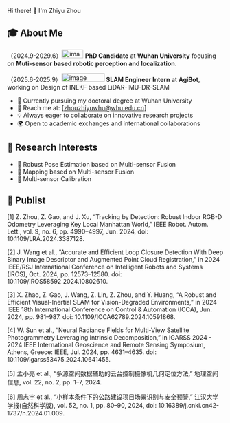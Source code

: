 Hi there! 👋 I'm Zhiyu Zhou

## 🎓 About Me

（2024.9-2029.6）<img width="50" height="20" alt="image" src="https://github.com/user-attachments/assets/a51970d8-15b4-4776-bb13-be60df211702" /> **PhD Candidate** at **Wuhan University** focusing on **Muti-sensor based robotic perception and localization.** 

（2025.6-2025.9）<img width="100" height="20" alt="image" src="https://github.com/user-attachments/assets/e56acdce-bbf0-4ee9-b851-549245bb024a" /> **SLAM Engineer Intern** at **AgiBot**, working on Design of INEKF based LiDAR-IMU-DR-SLAM

- 🌱 Currently pursuing my doctoral degree at Wuhan University
- 📧 Reach me at: [zhouzhiyuwhu@whu.edu.cn]
- 💡 Always eager to collaborate on innovative research projects
- 🌍 Open to academic exchanges and international collaborations

## 🔬 Research Interests        

<!-- 您可以根据实际研究方向修改这部分 -->
- 🤖 Robust Pose Estimation based on Multi-sensor Fusion
- 🤖 Mapping based on Multi-sensor Fusion
- 🤖 Multi-sensor Calibration

## 📔 Publist
[1] Z. Zhou, Z. Gao, and J. Xu, “Tracking by Detection: Robust Indoor RGB-D Odometry Leveraging Key Local Manhattan World,” IEEE Robot. Autom. Lett., vol. 9, no. 6, pp. 4990–4997, Jun. 2024, doi: 10.1109/LRA.2024.3387128.

[2] J. Wang et al., “Accurate and Efficient Loop Closure Detection With Deep Binary Image Descriptor and Augmented Point Cloud Registration,” in 2024 IEEE/RSJ International Conference on Intelligent Robots and Systems (IROS), Oct. 2024, pp. 12573–12580. doi: 10.1109/IROS58592.2024.10802610.

[3] X. Zhao, Z. Gao, J. Wang, Z. Lin, Z. Zhou, and Y. Huang, “A Robust and Efficient Visual-Inertial SLAM for Vision-Degraded Environments,” in 2024 IEEE 18th International Conference on Control & Automation (ICCA), Jun. 2024, pp. 981–987. doi: 10.1109/ICCA62789.2024.10591868.

[4] W. Sun et al., “Neural Radiance Fields for Multi-View Satellite Photogrammetry Leveraging Intrinsic Decomposition,” in IGARSS 2024 - 2024 IEEE International Geoscience and Remote Sensing Symposium, Athens, Greece: IEEE, Jul. 2024, pp. 4631–4635. doi: 10.1109/igarss53475.2024.10641455.

[5] 孟小亮 et al., “多源空间数据辅助的云台控制摄像机几何定位方法,” 地理空间信息, vol. 22, no. 2, pp. 1–7, 2024.

[6] 周志宇 et al., “小样本条件下的公路建设项目场景识别与安全预警,” 江汉大学学报(自然科学版), vol. 52, no. 1, pp. 80–90, 2024, doi: 10.16389/j.cnki.cn42-1737/n.2024.01.009.


